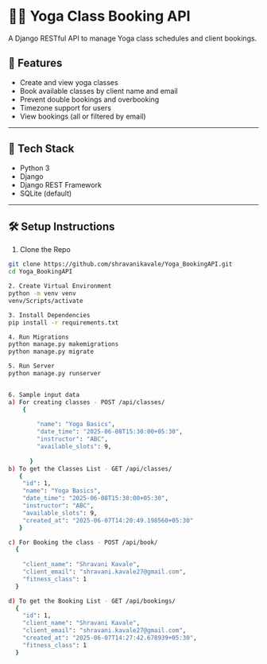 # 🧘‍♀️ Yoga Class Booking API

A Django RESTful API to manage Yoga class schedules and client bookings.

## 📌 Features

- Create and view yoga classes
- Book available classes by client name and email
- Prevent double bookings and overbooking
- Timezone support for users
- View bookings (all or filtered by email)

---

## 🚀 Tech Stack

- Python 3
- Django
- Django REST Framework
- SQLite (default)

---

## 🛠️ Setup Instructions

1. Clone the Repo

```bash
git clone https://github.com/shravanikavale/Yoga_BookingAPI.git
cd Yoga_BookingAPI

2. Create Virtual Environment
python -m venv venv
venv/Scripts/activate

3. Install Dependencies
pip install -r requirements.txt

4. Run Migrations
python manage.py makemigrations
python manage.py migrate

5. Run Server
python manage.py runserver


6. Sample input data
a) For creating classes - POST /api/classes/
    {
       
        "name": "Yoga Basics",
        "date_time": "2025-06-08T15:30:00+05:30",
        "instructor": "ABC",
        "available_slots": 9,
        
      }
b) To get the Classes List - GET /api/classes/
   {
    "id": 1,
    "name": "Yoga Basics",
    "date_time": "2025-06-08T15:30:00+05:30",
    "instructor": "ABC",
    "available_slots": 9,
    "created_at": "2025-06-07T14:20:49.198560+05:30"
   }

c) For Booking the class - POST /api/book/
  {
    
    "client_name": "Shravani Kavale",
    "client_email": "shravani.kavale27@gmail.com",
    "fitness_class": 1
  }

d) To get the Booking List - GET /api/bookings/
  {
    "id": 1,
    "client_name": "Shravani Kavale",
    "client_email": "shravani.kavale27@gmail.com",
    "created_at": "2025-06-07T14:27:42.678939+05:30",
    "fitness_class": 1
  }

